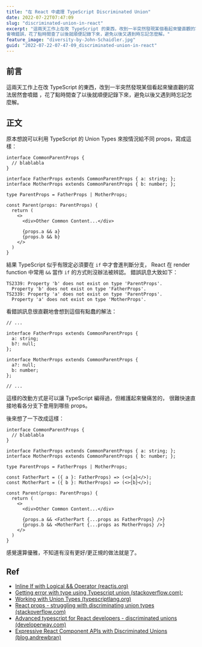 ```yaml
---
title: "在 React 中處理 TypeScript Discriminated Union"
date: 2022-07-22T07:47:09
slug: "discriminated-union-in-react"
excerpt: "這兩天工作上在改 TypeScript 的東西，改到一半突然發現某個看起來蠻直觀的寫法居然
會噴錯誤，花了點時間查了以後就順便記錄下來，避免以後又遇到時忘記怎麼解。"
feature_image: "diversity-by-John-Schaidler.jpg"
guid: "2022-07-22-07-47-09_discriminated-union-in-react"
---
```


## 前言

這兩天工作上在改 TypeScript 的東西，改到一半突然發現某個看起來蠻直觀的寫法居然會噴錯
，花了點時間查了以後就順便記錄下來，避免以後又遇到時忘記怎麼解。

## 正文

原本想說可以利用 TypeScript 的 Union Types 來按情況給不同 props，寫成這樣：

```tsx
interface CommonParentProps {
  // blablabla
}

interface FatherProps extends CommonParentProps { a: string; };
interface MotherProps extends CommonParentProps { b: number; };

type ParentProps = FatherProps | MotherProps;

const Parent(props: ParentProps) {
  return (
    <>
      <div>Other Common Content...</div>

      {props.a && a}
      {props.b && b}
    </>
  )
}
```

結果 TypeScript 似乎有限定必須要在 `if` 中才會進判斷分支，
React 在 render function 中常用 `&&` 當作 `if` 的方式則沒辦法被辨認。
錯誤訊息大致如下：

```
TS2339: Property 'b' does not exist on type 'ParentProps'.
  Property 'b' does not exist on type 'FatherProps'.
TS2339: Property 'a' does not exist on type 'ParentProps'.
  Property 'a' does not exist on type 'MotherProps'.
```

看錯誤訊息很直觀地會想到這個有點蠢的解法：

```tsx
// ...

interface FatherProps extends CommonParentProps {
  a: string;
  b?: null;
};

interface MotherProps extends CommonParentProps {
  a?: null;
  b: number;
};

// ...
```

這樣的改動方式是可以讓 TypeScript 編得過，但維護起來蠻痛苦的，
很難快速直接地看各分支下會用到哪些 props。

後來想了一下改成這樣：

```tsx
interface CommonParentProps {
  // blablabla
}

interface FatherProps extends CommonParentProps { a: string; };
interface MotherProps extends CommonParentProps { b: number; };

type ParentProps = FatherProps | MotherProps;

const FatherPart = ({ a }: FatherProps) => (<>{a}</>);
const MotherPart = ({ b }: MotherProps) => (<>{b}</>);

const Parent(props: ParentProps) {
  return (
    <>
      <div>Other Common Content...</div>

      {props.a && <FatherPart {...props as FatherProps} />}
      {props.b && <MotherPart {...props as MotherProps} />}
    </>
  )
}
```

感覺還算優雅，不知道有沒有更好/更正規的做法就是了。


## Ref

- [Inline If with Logical && Operator (reactjs.org)](https://reactjs.org/docs/conditional-rendering.html#inline-if-with-logical--operator)
- [Getting error with type using Typescript union (stackoverflow.com)](https://stackoverflow.com/a/70363485/5032696);
- [Working with Union Types (typescriptlang.org)](https://www.typescriptlang.org/docs/handbook/2/everyday-types.html#working-with-union-types)
- [React props - struggling with discriminating union types (stackoverflow.com)](https://stackoverflow.com/questions/68308390/react-props-struggling-with-discriminating-union-types)
- [Advanced typescript for React developers - discriminated unions (developerway.com)](https://www.developerway.com/posts/advanced-typescript-for-react-developers-discriminated-unions)
- [Expressive React Component APIs with Discriminated Unions (blog.andrewbran)](https://blog.andrewbran.ch/expressive-react-component-apis-with-discriminated-unions/)
